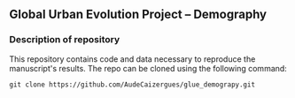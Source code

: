 
## Global Urban Evolution Project – Demography

### Description of repository

This repository contains code and data necessary to reproduce the manuscript's results. The repo can be cloned using the following command:

`git clone https://github.com/AudeCaizergues/glue_demograpy.git`
